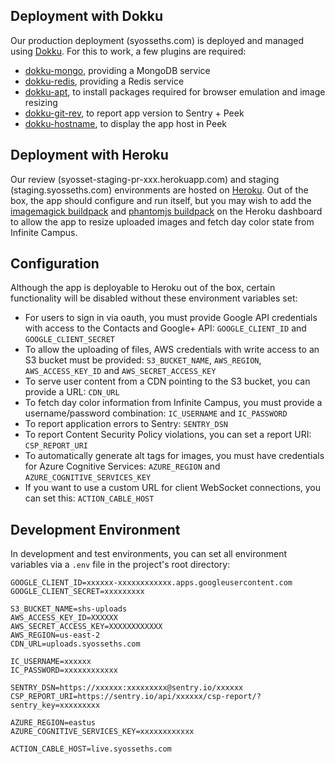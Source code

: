 ## Deployment with Dokku
Our production deployment (syosseths.com) is deployed and managed using [Dokku](https://github.com/dokku/dokku/). For this to work, a few plugins are required:
  - [dokku-mongo](https://github.com/dokku/dokku-mongo), providing a MongoDB service
  - [dokku-redis](https://github.com/dokku/dokku-redis), providing a Redis service
  - [dokku-apt](https://github.com/F4-Group/dokku-apt), to install packages required for browser emulation and image resizing
  - [dokku-git-rev](https://github.com/dokku-community/dokku-git-rev), to report app version to Sentry + Peek
  - [dokku-hostname](https://github.com/michaelshobbs/dokku-hostname.git), to display the app host in Peek

## Deployment with Heroku
Our review (syosset-staging-pr-xxx.herokuapp.com) and staging (staging.syosseths.com) environments are hosted on [Heroku](https://heroku.com). Out of the box, the app should configure and run itself, but you may wish to add the [imagemagick buildpack](https://github.com/jacobsmith/heroku-buildpack-imagemagick) and [phantomjs buildpack](https://github.com/stomita/heroku-buildpack-phantomjs) on the Heroku dashboard to allow the app to resize uploaded images and fetch day color state from Infinite Campus.

## Configuration
Although the app is deployable to Heroku out of the box, certain functionality will be disabled without these environment variables set:
  - For users to sign in via oauth, you must provide Google API credentials with access to the Contacts and Google+ API: `GOOGLE_CLIENT_ID` and `GOOGLE_CLIENT_SECRET`
  - To allow the uploading of files, AWS credentials with write access to an S3 bucket must be provided: `S3_BUCKET_NAME`, `AWS_REGION`, `AWS_ACCESS_KEY_ID` and `AWS_SECRET_ACCESS_KEY`
  - To serve user content from a CDN pointing to the S3 bucket, you can provide a URL: `CDN_URL`
  - To fetch day color information from Infinite Campus, you must provide a username/password combination: `IC_USERNAME` and `IC_PASSWORD`
  - To report application errors to Sentry: `SENTRY_DSN`
  - To report Content Security Policy violations, you can set a report URI: `CSP_REPORT_URI`
  - To automatically generate alt tags for images, you must have credentials for Azure Cognitive Services: `AZURE_REGION` and `AZURE_COGNITIVE_SERVICES_KEY`
  - If you want to use a custom URL for client WebSocket connections, you can set this: `ACTION_CABLE_HOST`

## Development Environment
In development and test environments, you can set all environment variables via a `.env` file in the project's root directory:
```
GOOGLE_CLIENT_ID=xxxxxx-xxxxxxxxxxxx.apps.googleusercontent.com
GOOGLE_CLIENT_SECRET=xxxxxxxxx

S3_BUCKET_NAME=shs-uploads
AWS_ACCESS_KEY_ID=XXXXXX
AWS_SECRET_ACCESS_KEY=XXXXXXXXXXXX
AWS_REGION=us-east-2
CDN_URL=uploads.syosseths.com

IC_USERNAME=xxxxxx
IC_PASSWORD=xxxxxxxxxxxx

SENTRY_DSN=https://xxxxxx:xxxxxxxxx@sentry.io/xxxxxx
CSP_REPORT_URI=https://sentry.io/api/xxxxxx/csp-report/?sentry_key=xxxxxxxxx

AZURE_REGION=eastus
AZURE_COGNITIVE_SERVICES_KEY=xxxxxxxxxxxx

ACTION_CABLE_HOST=live.syosseths.com
```
